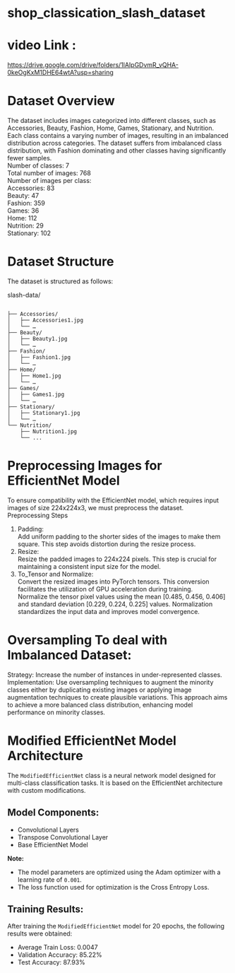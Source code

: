 # shop_classication_slash_dataset
# video Link :
https://drive.google.com/drive/folders/1lAIpGDvmR_vQHA-0keOgKxM1DHE64wtA?usp=sharing
# Dataset Overview
The dataset includes images categorized into different classes, such as Accessories, Beauty, Fashion, Home, Games, Stationary, and Nutrition. Each class contains a varying number of images, resulting in an imbalanced distribution across categories.
The dataset suffers from imbalanced class distribution, with Fashion dominating and other classes having significantly fewer samples. <br>
Number of classes: 7 <br>
Total number of images: 768 <br>
Number of images per class:<br>
Accessories: 83 <br>
Beauty: 47 <br>
Fashion: 359 <br>
Games: 36 <br>
Home: 112 <br>
Nutrition: 29 <br>
Stationary: 102 <br>

# Dataset Structure
The dataset is structured as follows:
<p class="has-line-data" data-line-start="0" data-line-end="20">slash-data/<br>
<pre><code>
├── Accessories/
│   ├── Accessories1.jpg
│   └── …
├── Beauty/
│   ├── Beauty1.jpg
│   └── …
├── Fashion/
│   ├── Fashion1.jpg
│   └── …
├── Home/
│   ├── Home1.jpg
│   └── …
├── Games/
│   ├── Games1.jpg
│   └── …
├── Stationary/
│   ├── Stationary1.jpg
│   └── …
└── Nutrition/
    ├── Nutrition1.jpg
    └── ...
</code></pre>



# Preprocessing Images for EfficientNet Model 
To ensure compatibility with the EfficientNet model, which requires input images of size 224x224x3, we must preprocess the dataset.<br>
Preprocessing Steps</p>
<ol>
<li class="has-line-data" data-line-start="3" data-line-end="5">Padding:<br>
Add uniform padding to the shorter sides of the images to make them square. This step avoids distortion during the resize process.</li>
<li class="has-line-data" data-line-start="5" data-line-end="7">Resize:<br>
Resize the padded images to 224x224 pixels. This step is crucial for maintaining a consistent input size for the model.</li>
<li class="has-line-data" data-line-start="7" data-line-end="11">To_Tensor and Normalize:<br>
Convert the resized images into PyTorch tensors. This conversion facilitates the utilization of GPU acceleration during training.<br>
Normalize the tensor pixel values using the mean [0.485, 0.456, 0.406] and standard deviation [0.229, 0.224, 0.225] values. Normalization standardizes the input data and improves model convergence.</li>
</ol>

# Oversampling To deal with Imbalanced Dataset: 
Strategy: Increase the number of instances in under-represented classes.<br>
Implementation: Use oversampling techniques to augment the minority classes either by duplicating existing images or applying image augmentation techniques to create plausible variations. This approach aims to achieve a more balanced class distribution, enhancing model performance on minority classes.</p>

# Modified EfficientNet Model Architecture

The `ModifiedEfficientNet` class is a neural network model designed for multi-class classification tasks. It is based on the EfficientNet architecture with custom modifications.

## Model Components:

- Convolutional Layers
- Transpose Convolutional Layer
- Base EfficientNet Model

**Note:**
- The model parameters are optimized using the Adam optimizer with a learning rate of `0.001`.
- The loss function used for optimization is the Cross Entropy Loss.

## Training Results:

After training the `ModifiedEfficientNet` model for 20 epochs, the following results were obtained:

- Average Train Loss: 0.0047
- Validation Accuracy: 85.22%
- Test Accuracy: 87.93%

